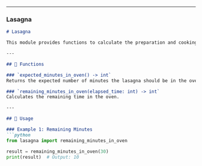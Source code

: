 
---

### **Lasagna**
```markdown
# Lasagna

This module provides functions to calculate the preparation and cooking time for a lasagna.

---

## 📝 Functions

### `expected_minutes_in_oven() -> int`
Returns the expected number of minutes the lasagna should be in the oven.

### `remaining_minutes_in_oven(elapsed_time: int) -> int`
Calculates the remaining time in the oven.

---

## 🚀 Usage

### Example 1: Remaining Minutes
```python
from lasagna import remaining_minutes_in_oven

result = remaining_minutes_in_oven(30)
print(result)  # Output: 10